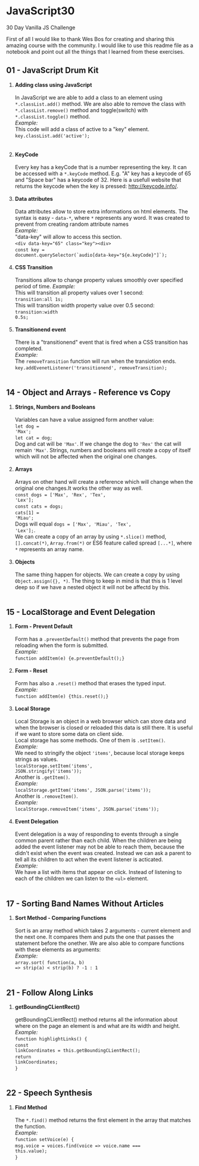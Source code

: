 # JavaScript30
30 Day Vanilla JS Challenge

First of all I would like to thank Wes Bos for creating and sharing this amazing course with the community. I would like to use this readme file as a notebook and point out all the things that I learned from these exercises.

<h2>01 - JavaScript Drum Kit</h2>

1. <b>Adding class using JavaScript</b>
</br></br>
In JavaScript we are able to add a class to an element using <code>\*.classList.add()</code> method. We are also able to remove the class with <code>\*.classList.remove()</code> method and toggle(switch) with <code>\*.classList.toggle()</code> method.</br>
<i>Example:</i></br>
This code will add a class of active to a "key" element.</br>
<code>key.classList.add('active');</code></br>
</br></br>
2. <b>KeyCode</b>
</br></br>
Every key has a keyCode that is a number representing the key. It can be accessed with a <code>\*.keyCode</code> method. E.g. "A" key has a keycode of 65 and "Space bar" has a keycode of 32. Here is a usefull website that returns the keycode when the key is pressed: http://keycode.info/.
</br></br>
3. <b>Data attributes</b>
</br></br>
Data attributes allow to store extra informations on html elements. The syntax is easy - <code>data-\*</code>, where <code>\*</code> represents any word. It was created to prevent from creating random attribute names</br>
<i>Example:</i></br>
"data-key" will allow to access this section.</br>
`<div data-key="65" class="key"><div>`</br>
<code>const key = document.querySelector(&#96;audio[data-key="${e.keyCode}"]&#96;);</code>
</br></br>
4. <b>CSS Transition</b>
</br></br>
Transitions allow to change property values smoothly over specified period of time.
<i>Example:</i></br>
This will transition all property values over 1 second:</br>
<code>transition:all 1s;</code></br>
This will transition width property value over 0.5 second:</br>
<code>transition:width 0.5s;</code>
</br></br>
5. <b>Transitionend event</b>
</br></br>
There is a "transitionend" event that is fired when a CSS transition has completed.</br>
<i>Example:</i></br>
The `removeTransition` function will run when the transiotion ends.</br>
<code>key.addEvenetListener('transitionend', removeTransition);</code>
</br></br>

<h2>14 - Object and Arrays - Reference vs Copy</h2>

1. <b>Strings, Numbers and Booleans</b>
</br></br>
Variables can have a value assigned form another value:</br>
<code>let dog = 'Max';</code></br>
<code>let cat = dog;</code></br>
Dog and cat will be `'Max'`. If we change the dog to `'Rex'` the cat will remain `'Max'`. Strings, numbers and booleans will create a copy of itself which will not be affected when the original one changes.
</br></br>
2. <b>Arrays</b>
</br></br>
Arrays on other hand will create a reference which will change when the original one changes.It works the other way as well. </br>
<code>const dogs = ['Max', 'Rex', 'Tex', 'Lex'];</code></br>
<code>const cats = dogs;</code></br>
<code>cats[1] = 'Miau';</code></br>
Dogs will equal <code>dogs = ['Max', 'Miau', 'Tex', 'Lex'];</code>.</br>
We can create a copy of an array by using `*.slice()` method, `[].concat(*)`, `Array.from(*)` or ES6 feature called spread `[...*]`, where `*` represents an array name.
</br></br>
2. <b>Objects</b>
</br></br>
The same thing happen for objects. We can create a copy by using `Object.assign({}, *)`. The thing to keep in mind is that this is 1 level deep so if we have a nested object it will not be affectd by this.
</br></br>

<h2>15 - LocalStorage and Event Delegation</h2>

1. <b>Form - Prevent Default</b>
</br></br>
Form has a <code>.preventDefault()</code> method that prevents the page from reloading when the form is submitted.</br>
<i>Example:</i></br>
<code>function addItem(e) {e.preventDefault();}</code>
</br></br>
2. <b>Form - Reset</b>
</br></br>
Form has also a <code>.reset()</code> method that erases the typed input.</br>
<i>Example:</i></br>
<code>function addItem(e) {this.reset();}</code>
</br></br>
3. <b>Local Storage</b>
</br></br>
Local Storage is an object in a web browser which can store data and when the browser is closed or reloaded this data is still there. It is useful if we want to store some data on client side.</br>
Local storage has some methods. One of them is `.setItem()`.</br>
<i>Example:</i></br>
We need to stringify the object `'items'`, because local storage keeps strings as values.</br>
<code>localStorage.setItem('items', JSON.stringify('items'));</code></br>
Another is `.getItem()`.</br>
<i>Example:</i></br>
<code>localStorage.getItem('items', JSON.parse('items'));</code></br>
Another is `.removeItem()`.</br>
<i>Example:</i></br>
<code>localStorage.removeItem('items', JSON.parse('items'));</code>
</br></br>
4. <b>Event Delegation</b>
</br></br>
Event delegation is a way of responding to events through a single common parent rather than each child. When the children are being added the event listener may not be able to reach them, because the didn't exist when the event was created. Instead we can ask a parent to tell all its children to act when the event listener is acticated.</br>
<i>Example:</i></br>
We have a list with items that appear on click. Instead of listening to each of the children we can listen to the `<ul>` element.
</br></br>

<h2>17 - Sorting Band Names Without Articles</h2>

1. <b>Sort Method - Comparing Functions</b>
</br></br>
Sort is an array method which takes 2 arguments - current element and the next one. It compares them and puts the one that passes the statement before the onether. We are also able to compare functions with these elements as arguments:</br>
<i>Example:</i></br>
<code>array.sort( function(a, b) => strip(a) < strip(b) ? -1 : 1</code>
</br></br>

<h2>21 - Follow Along Links</h2>

1. <b>getBoundingCLientRect()</b>
</br></br>
getBoundingCLientRect() method returns all the information about where on the page an element is and what are its width and height.</br>
<i>Example:</i></br>
<code>function highlightLinks() {</code></br>
<code>const linkCoordinates = this.getBoundingCLientRect();</code></br>
<code>return linkCoordinates;</code></br>
<code>}</code>
</br></br>

<h2>22 - Speech Synthesis</h2>

1. <b>Find Method</b>
</br></br>
The <code>*.find()</code> method returns the first element in the array that matches the function.</br>
<i>Example:</i></br>
<code>function setVoice(e) {</code></br>
<code>msg.voice = voices.find(voice => voice.name === this.value);</code></br>
<code>}</code>
</br></br>

